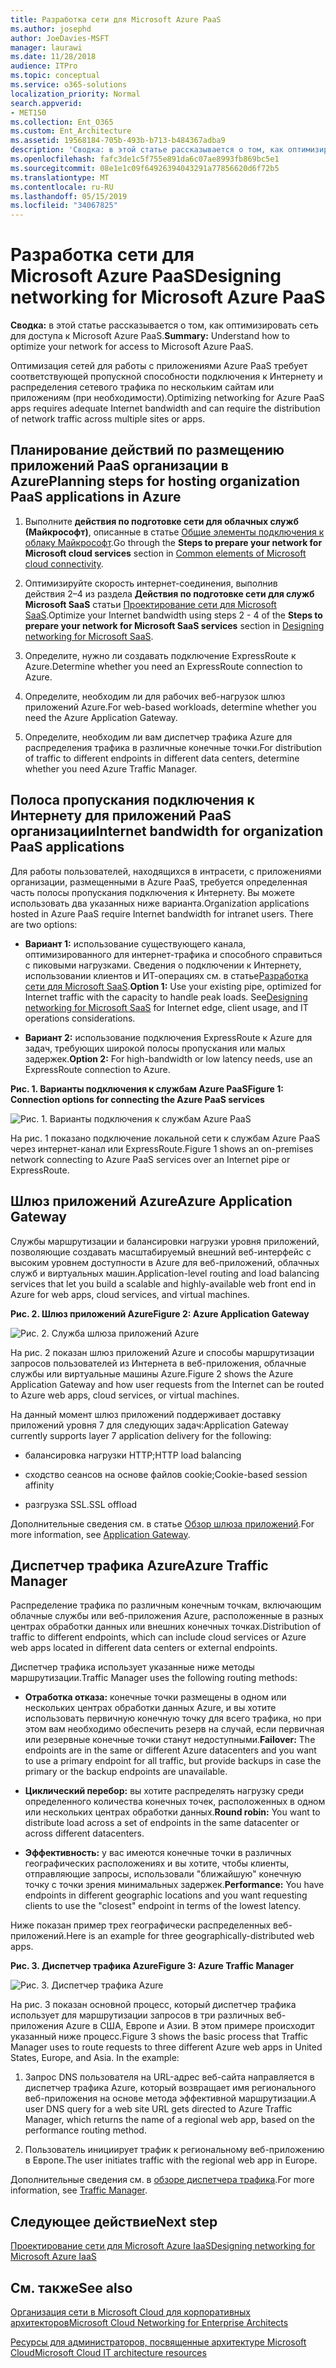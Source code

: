 ```yaml
---
title: Разработка сети для Microsoft Azure PaaS
ms.author: josephd
author: JoeDavies-MSFT
manager: laurawi
ms.date: 11/28/2018
audience: ITPro
ms.topic: conceptual
ms.service: o365-solutions
localization_priority: Normal
search.appverid:
- MET150
ms.collection: Ent_O365
ms.custom: Ent_Architecture
ms.assetid: 19568184-705b-493b-b713-b484367adba9
description: 'Сводка: в этой статье рассказывается о том, как оптимизировать сеть для доступа к Microsoft Azure PaaS.'
ms.openlocfilehash: fafc3de1c5f755e891da6c07ae8993fb869bc5e1
ms.sourcegitcommit: 08e1e1c09f64926394043291a77856620d6f72b5
ms.translationtype: MT
ms.contentlocale: ru-RU
ms.lasthandoff: 05/15/2019
ms.locfileid: "34067825"
---
```

# <a name="designing-networking-for-microsoft-azure-paas"></a><span data-ttu-id="10b6c-103">Разработка сети для Microsoft Azure PaaS</span><span class="sxs-lookup"><span data-stu-id="10b6c-103">Designing networking for Microsoft Azure PaaS</span></span>

 <span data-ttu-id="10b6c-104">**Сводка:** в этой статье рассказывается о том, как оптимизировать сеть для доступа к Microsoft Azure PaaS.</span><span class="sxs-lookup"><span data-stu-id="10b6c-104">**Summary:** Understand how to optimize your network for access to Microsoft Azure PaaS.</span></span>
  
<span data-ttu-id="10b6c-105">Оптимизация сетей для работы с приложениями Azure PaaS требует соответствующей пропускной способности подключения к Интернету и распределения сетевого трафика по нескольким сайтам или приложениям (при необходимости).</span><span class="sxs-lookup"><span data-stu-id="10b6c-105">Optimizing networking for Azure PaaS apps requires adequate Internet bandwidth and can require the distribution of network traffic across multiple sites or apps.</span></span>
  
## <a name="planning-steps-for-hosting-organization-paas-applications-in-azure"></a><span data-ttu-id="10b6c-106">Планирование действий по размещению приложений PaaS организации в Azure</span><span class="sxs-lookup"><span data-stu-id="10b6c-106">Planning steps for hosting organization PaaS applications in Azure</span></span>

1. <span data-ttu-id="10b6c-107">Выполните **действия по подготовке сети для облачных служб (Майкрософт)**, описанные в статье [Общие элементы подключения к облаку Майкрософт](common-elements-of-microsoft-cloud-connectivity.md).</span><span class="sxs-lookup"><span data-stu-id="10b6c-107">Go through the **Steps to prepare your network for Microsoft cloud services** section in [Common elements of Microsoft cloud connectivity](common-elements-of-microsoft-cloud-connectivity.md).</span></span>
    
2. <span data-ttu-id="10b6c-108">Оптимизируйте скорость интернет-соединения, выполнив действия 2–4 из раздела **Действия по подготовке сети для служб Microsoft SaaS** статьи [Проектирование сети для Microsoft SaaS](designing-networking-for-microsoft-saas.md).</span><span class="sxs-lookup"><span data-stu-id="10b6c-108">Optimize your Internet bandwidth using steps 2 - 4 of the **Steps to prepare your network for Microsoft SaaS services** section in [Designing networking for Microsoft SaaS](designing-networking-for-microsoft-saas.md).</span></span>
    
3. <span data-ttu-id="10b6c-109">Определите, нужно ли создавать подключение ExpressRoute к Azure.</span><span class="sxs-lookup"><span data-stu-id="10b6c-109">Determine whether you need an ExpressRoute connection to Azure.</span></span>
    
4. <span data-ttu-id="10b6c-110">Определите, необходим ли для рабочих веб-нагрузок шлюз приложений Azure.</span><span class="sxs-lookup"><span data-stu-id="10b6c-110">For web-based workloads, determine whether you need the Azure Application Gateway.</span></span>
    
5. <span data-ttu-id="10b6c-111">Определите, необходим ли вам диспетчер трафика Azure для распределения трафика в различные конечные точки.</span><span class="sxs-lookup"><span data-stu-id="10b6c-111">For distribution of traffic to different endpoints in different data centers, determine whether you need Azure Traffic Manager.</span></span>
    
## <a name="internet-bandwidth-for-organization-paas-applications"></a><span data-ttu-id="10b6c-112">Полоса пропускания подключения к Интернету для приложений PaaS организации</span><span class="sxs-lookup"><span data-stu-id="10b6c-112">Internet bandwidth for organization PaaS applications</span></span>

<span data-ttu-id="10b6c-p101">Для работы пользователей, находящихся в интрасети, с приложениями организации, размещенными в Azure PaaS, требуется определенная часть полосы пропускания подключения к Интернету. Вы можете использовать два указанных ниже варианта.</span><span class="sxs-lookup"><span data-stu-id="10b6c-p101">Organization applications hosted in Azure PaaS require Internet bandwidth for intranet users. There are two options:</span></span>
  
- <span data-ttu-id="10b6c-p102">**Вариант 1:** использование существующего канала, оптимизированного для интернет-трафика и способного справиться с пиковыми нагрузками. Сведения о подключении к Интернету, использовании клиентов и ИТ-операциях см. в статье[Разработка сети для Microsoft SaaS](designing-networking-for-microsoft-saas.md).</span><span class="sxs-lookup"><span data-stu-id="10b6c-p102">**Option 1:** Use your existing pipe, optimized for Internet traffic with the capacity to handle peak loads. See[Designing networking for Microsoft SaaS](designing-networking-for-microsoft-saas.md) for Internet edge, client usage, and IT operations considerations.</span></span>
    
- <span data-ttu-id="10b6c-117">**Вариант 2:** использование подключения ExpressRoute к Azure для задач, требующих широкой полосы пропускания или малых задержек.</span><span class="sxs-lookup"><span data-stu-id="10b6c-117">**Option 2:** For high-bandwidth or low latency needs, use an ExpressRoute connection to Azure.</span></span>
    
<span data-ttu-id="10b6c-118">**Рис. 1. Варианты подключения к службам Azure PaaS**</span><span class="sxs-lookup"><span data-stu-id="10b6c-118">**Figure 1: Connection options for connecting the Azure PaaS services**</span></span>

![Рис. 1. Варианты подключения к службам Azure PaaS](media/Network-Poster/PaaS1.png)
  
<span data-ttu-id="10b6c-120">На рис. 1 показано подключение локальной сети к службам Azure PaaS через интернет-канал или ExpressRoute.</span><span class="sxs-lookup"><span data-stu-id="10b6c-120">Figure 1 shows an on-premises network connecting to Azure PaaS services over an Internet pipe or ExpressRoute.</span></span>
  
## <a name="azure-application-gateway"></a><span data-ttu-id="10b6c-121">Шлюз приложений Azure</span><span class="sxs-lookup"><span data-stu-id="10b6c-121">Azure Application Gateway</span></span>

<span data-ttu-id="10b6c-122">Службы маршрутизации и балансировки нагрузки уровня приложений, позволяющие создавать масштабируемый внешний веб-интерфейс с высоким уровнем доступности в Azure для веб-приложений, облачных служб и виртуальных машин.</span><span class="sxs-lookup"><span data-stu-id="10b6c-122">Application-level routing and load balancing services that let you build a scalable and highly-available web front end in Azure for web apps, cloud services, and virtual machines.</span></span> 
  
<span data-ttu-id="10b6c-123">**Рис. 2. Шлюз приложений Azure**</span><span class="sxs-lookup"><span data-stu-id="10b6c-123">**Figure 2: Azure Application Gateway**</span></span>

![Рис. 2. Служба шлюза приложений Azure](media/Network-Poster/PaaS2.png)
  
<span data-ttu-id="10b6c-125">На рис. 2 показан шлюз приложений Azure и способы маршрутизации запросов пользователей из Интернета в веб-приложения, облачные службы или виртуальные машины Azure.</span><span class="sxs-lookup"><span data-stu-id="10b6c-125">Figure 2 shows the Azure Application Gateway and how user requests from the Internet can be routed to Azure web apps, cloud services, or virtual machines.</span></span>
  
<span data-ttu-id="10b6c-126">На данный момент шлюз приложений поддерживает доставку приложений уровня 7 для следующих задач:</span><span class="sxs-lookup"><span data-stu-id="10b6c-126">Application Gateway currently supports layer 7 application delivery for the following:</span></span>
  
- <span data-ttu-id="10b6c-127">балансировка нагрузки HTTP;</span><span class="sxs-lookup"><span data-stu-id="10b6c-127">HTTP load balancing</span></span>
    
- <span data-ttu-id="10b6c-128">сходство сеансов на основе файлов cookie;</span><span class="sxs-lookup"><span data-stu-id="10b6c-128">Cookie-based session affinity</span></span>
    
- <span data-ttu-id="10b6c-129">разгрузка SSL.</span><span class="sxs-lookup"><span data-stu-id="10b6c-129">SSL offload</span></span>
    
<span data-ttu-id="10b6c-130">Дополнительные сведения см. в статье [Обзор шлюза приложений](https://docs.microsoft.com/azure/application-gateway/application-gateway-introduction).</span><span class="sxs-lookup"><span data-stu-id="10b6c-130">For more information, see [Application Gateway](https://docs.microsoft.com/azure/application-gateway/application-gateway-introduction).</span></span>
  
## <a name="azure-traffic-manager"></a><span data-ttu-id="10b6c-131">Диспетчер трафика Azure</span><span class="sxs-lookup"><span data-stu-id="10b6c-131">Azure Traffic Manager</span></span>

<span data-ttu-id="10b6c-132">Распределение трафика по различным конечным точкам, включающим облачные службы или веб-приложения Azure, расположенные в разных центрах обработки данных или внешних конечных точках.</span><span class="sxs-lookup"><span data-stu-id="10b6c-132">Distribution of traffic to different endpoints, which can include cloud services or Azure web apps located in different data centers or external endpoints.</span></span>
  
<span data-ttu-id="10b6c-133">Диспетчер трафика использует указанные ниже методы маршрутизации.</span><span class="sxs-lookup"><span data-stu-id="10b6c-133">Traffic Manager uses the following routing methods:</span></span>
  
- <span data-ttu-id="10b6c-134">**Отработка отказа:** конечные точки размещены в одном или нескольких центрах обработки данных Azure, и вы хотите использовать первичную конечную точку для всего трафика, но при этом вам необходимо обеспечить резерв на случай, если первичная или резервные конечные точки станут недоступными.</span><span class="sxs-lookup"><span data-stu-id="10b6c-134">**Failover:** The endpoints are in the same or different Azure datacenters and you want to use a primary endpoint for all traffic, but provide backups in case the primary or the backup endpoints are unavailable.</span></span>
    
- <span data-ttu-id="10b6c-135">**Циклический перебор:** вы хотите распределять нагрузку среди определенного количества конечных точек, расположенных в одном или нескольких центрах обработки данных.</span><span class="sxs-lookup"><span data-stu-id="10b6c-135">**Round robin:** You want to distribute load across a set of endpoints in the same datacenter or across different datacenters.</span></span>
    
- <span data-ttu-id="10b6c-136">**Эффективность:** у вас имеются конечные точки в различных географических расположениях и вы хотите, чтобы клиенты, отправляющие запросы, использовали "ближайшую" конечную точку с точки зрения минимальных задержек.</span><span class="sxs-lookup"><span data-stu-id="10b6c-136">**Performance:** You have endpoints in different geographic locations and you want requesting clients to use the "closest" endpoint in terms of the lowest latency.</span></span>
    
<span data-ttu-id="10b6c-137">Ниже показан пример трех географически распределенных веб-приложений.</span><span class="sxs-lookup"><span data-stu-id="10b6c-137">Here is an example for three geographically-distributed web apps.</span></span>
  
<span data-ttu-id="10b6c-138">**Рис. 3. Диспетчер трафика Azure**</span><span class="sxs-lookup"><span data-stu-id="10b6c-138">**Figure 3: Azure Traffic Manager**</span></span>

![Рис. 3. Диспетчер трафика Azure](media/Network-Poster/PaaS3.png)
  
<span data-ttu-id="10b6c-p103">На рис. 3 показан основной процесс, который диспетчер трафика использует для маршрутизации запросов в три различных веб-приложения Azure в США, Европе и Азии. В этом примере происходит указанный ниже процесс.</span><span class="sxs-lookup"><span data-stu-id="10b6c-p103">Figure 3 shows the basic process that Traffic Manager uses to route requests to three different Azure web apps in United States, Europe, and Asia. In the example:</span></span>
  
1. <span data-ttu-id="10b6c-142">Запрос DNS пользователя на URL-адрес веб-сайта направляется в диспетчер трафика Azure, который возвращает имя регионального веб-приложения на основе метода эффективной маршрутизации.</span><span class="sxs-lookup"><span data-stu-id="10b6c-142">A user DNS query for a web site URL gets directed to Azure Traffic Manager, which returns the name of a regional web app, based on the performance routing method.</span></span>
    
2. <span data-ttu-id="10b6c-143">Пользователь инициирует трафик к региональному веб-приложению в Европе.</span><span class="sxs-lookup"><span data-stu-id="10b6c-143">The user initiates traffic with the regional web app in Europe.</span></span>
    
<span data-ttu-id="10b6c-144">Дополнительные сведения см. в [обзоре диспетчера трафика](https://docs.microsoft.com/azure/traffic-manager/traffic-manager-overview).</span><span class="sxs-lookup"><span data-stu-id="10b6c-144">For more information, see [Traffic Manager](https://docs.microsoft.com/azure/traffic-manager/traffic-manager-overview).</span></span>

## <a name="next-step"></a><span data-ttu-id="10b6c-145">Следующее действие</span><span class="sxs-lookup"><span data-stu-id="10b6c-145">Next step</span></span>

[<span data-ttu-id="10b6c-146">Проектирование сети для Microsoft Azure IaaS</span><span class="sxs-lookup"><span data-stu-id="10b6c-146">Designing networking for Microsoft Azure IaaS</span></span>](designing-networking-for-microsoft-azure-iaas.md)
 
## <a name="see-also"></a><span data-ttu-id="10b6c-147">См. также</span><span class="sxs-lookup"><span data-stu-id="10b6c-147">See also</span></span>

[<span data-ttu-id="10b6c-148">Организация сети в Microsoft Cloud для корпоративных архитекторов</span><span class="sxs-lookup"><span data-stu-id="10b6c-148">Microsoft Cloud Networking for Enterprise Architects</span></span>](microsoft-cloud-networking-for-enterprise-architects.md)
  
[<span data-ttu-id="10b6c-149">Ресурсы для администраторов, посвященные архитектуре Microsoft Cloud</span><span class="sxs-lookup"><span data-stu-id="10b6c-149">Microsoft Cloud IT architecture resources</span></span>](microsoft-cloud-it-architecture-resources.md)

